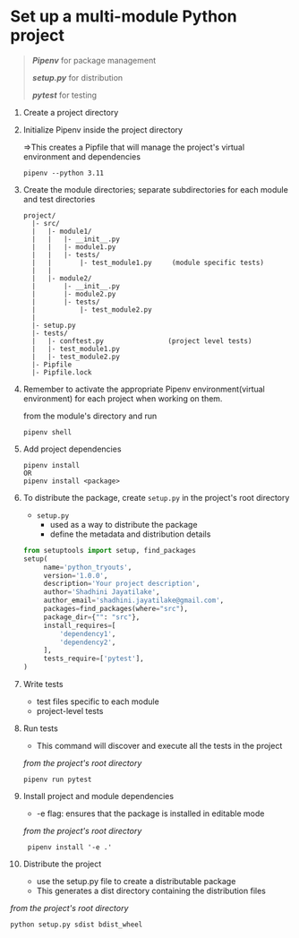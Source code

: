 # Set up a multi-module Python project 
> **_Pipenv_** for package management
>
> **_setup.py_** for distribution
> 
> **_pytest_** for testing

1. Create a project directory

2. Initialize Pipenv inside the project directory

    =>This creates a Pipfile that will manage the project's virtual environment and dependencies
    ```shell
    pipenv --python 3.11
    ```

3. Create the module directories; separate subdirectories for each module and test directories
    ```text
    project/
      |- src/
      |   |- module1/
      |   |   |- __init__.py
      |   |   |- module1.py
      |   |   |- tests/
      |   |       |- test_module1.py     (module specific tests)
      |   |
      |   |- module2/
      |       |- __init__.py
      |       |- module2.py
      |       |- tests/
      |           |- test_module2.py
      |    
      |- setup.py
      |- tests/
      |   |- conftest.py                (project level tests)
      |   |- test_module1.py
      |   |- test_module2.py
      |- Pipfile
      |- Pipfile.lock
    ```
   
4. Remember to activate the appropriate Pipenv environment(virtual environment) for each project when working on them. 

   from the module's directory and run 
   ```shell
   pipenv shell
   ```
   
5. Add project dependencies 
   ```shell
   pipenv install 
   OR
   pipenv install <package>
   ```

6. To distribute the package, create `setup.py` in the project's root directory 
   - `setup.py` 
     - used as a way to distribute the package
     - define the metadata and distribution details 
   ```python
   from setuptools import setup, find_packages
   setup(
        name='python_tryouts',
        version='1.0.0',
        description='Your project description',
        author='Shadhini Jayatilake',
        author_email='shadhini.jayatilake@gmail.com',
        packages=find_packages(where="src"),
        package_dir={"": "src"},
        install_requires=[
            'dependency1',
            'dependency2',
        ],
        tests_require=['pytest'],
   )
   ```

7. Write tests 
   - test files specific to each module
   - project-level tests

8. Run tests
   - This command will discover and execute all the tests in the project
   
   _from the project's root directory_
   ```shell
   pipenv run pytest
   ```

9. Install project and module dependencies 
    - -e flag: ensures that the package is installed in editable mode
   
   _from the project's root directory_
   ```shell
    pipenv install '-e .'
   ```

10. Distribute the project 
    - use the setup.py file to create a distributable package 
    - This generates a dist directory containing the distribution files

   _from the project's root directory_
   ```shell
   python setup.py sdist bdist_wheel
   ```
